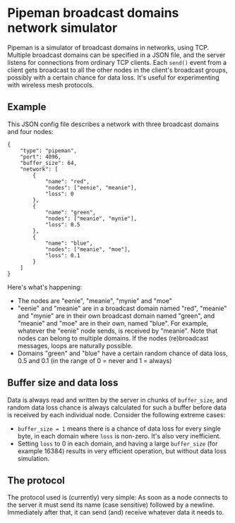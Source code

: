 # Pipeman broadcast domains network simulator

Pipeman is a simulator of broadcast domains in networks, using TCP. Multiple broadcast domains can be specified in a JSON file, and the server listens for connections from ordinary TCP clients. Each `send()` event from a client gets broadcast to all the other nodes in the client's broadcast groups, possibly with a certain chance for data loss. It's useful for experimenting with wireless mesh protocols.

## Example

This JSON config file describes a network with three broadcast domains and four nodes:

    {
        "type": "pipeman",
        "port": 4096,
        "buffer_size": 64,
        "network": [
            {
                "name": "red",
                "nodes": ["eenie", "meanie"],
                "loss": 0
            },
            {
                "name": "green",
                "nodes": ["meanie", "mynie"],
                "loss": 0.5
            },
            {
                "name": "blue",
                "nodes": ["meanie", "moe"],
                "loss": 0.1
            }
        ]
    }

Here's what's happening:

* The nodes are "eenie", "meanie", "mynie" and "moe"
* "eenie" and "meanie" are in a broadcast domain named "red", "meanie" and "mynie" are in their own broadcast domain named "green", and "meanie" and "moe" are in their own, named "blue". For example, whatever the "eenie" node sends, is received by "meanie". Note that nodes can belong to multiple domains. If the nodes (re)broadcast messages, loops are naturally possible.
* Domains "green" and "blue" have a certain random chance of data loss, 0.5 and 0.1 (in the range of 0 = never and 1 = always) 

## Buffer size and data loss

Data is always read and written by the server in chunks of `buffer_size`, and random data loss chance is always calculated for such a buffer before data is received by each individual node. Consider the following extreme cases:

* `buffer_size = 1` means there is a chance of data loss for every single byte, in each domain where `loss` is non-zero. It's also very inefficient.
* Setting `loss` to 0 in each domain, and having a large `buffer_size` (for example 16384) results in very efficient operation, but without data loss simulation.

## The protocol 

The protocol used is (currently) very simple: As soon as a node connects to the server it must send its name (case sensitive) followed by a newline. Immediately after that, it can send (and) receive whatever data it needs to.
